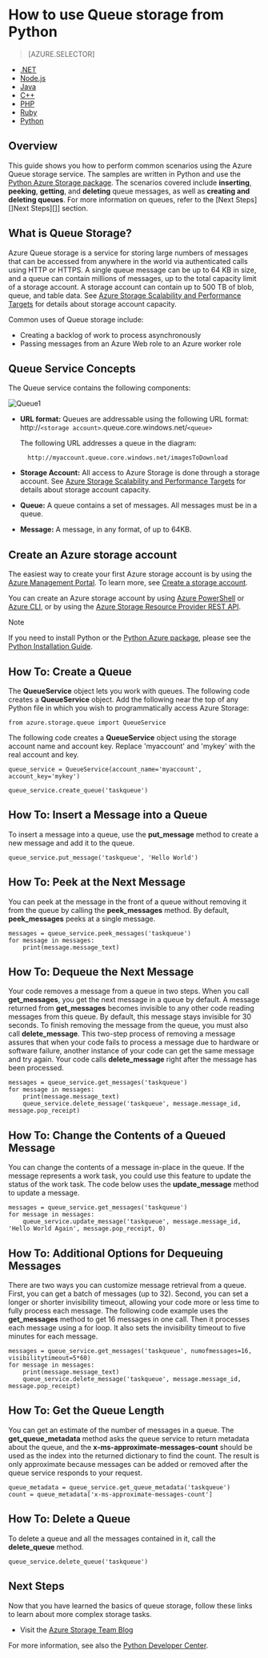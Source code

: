 <properties 
    pageTitle="How to use Queue storage from Python | Microsoft Azure" 
    description="Learn how to use the Azure Queue service from Python to create and delete queues, and insert, get, and delete messages." 
    services="storage" 
    documentationCenter="python" 
    authors="emgerner-msft" 
    manager="wpickett" 
    editor="tysonn"/>

<tags 
    ms.service="storage" 
    ms.workload="storage" 
    ms.tgt_pltfrm="na" 
    ms.devlang="python" 
    ms.topic="article" 
    ms.date="12/11/2015" 
    ms.author="emgerner"/>

# How to use Queue storage from Python
> [AZURE.SELECTOR]
- [.NET](../articles/storage/storage-dotnet-how-to-use-queues.md)
- [Node.js](../articles/storage/storage-nodejs-how-to-use-queues.md)
- [Java](../articles/storage/storage-java-how-to-use-queue-storage.md)
- [C++](../articles/storage/storage-c-plus-plus-how-to-use-queues.md)
- [PHP](../articles/storage/storage-php-how-to-use-queues.md)
- [Ruby](../articles/storage/storage-ruby-how-to-use-queue-storage.md)
- [Python](../articles/storage/storage-python-how-to-use-queue-storage.md)

## Overview
This guide shows you how to perform common scenarios using the Azure Queue storage service. The samples are written in Python and use the [Python Azure Storage package](https://pypi.python.org/pypi/azure-storage). The scenarios covered include **inserting**, **peeking**,
**getting**, and **deleting** queue messages, as well as **creating and
deleting queues**. For more information on queues, refer to the [Next Steps][]Next Steps][]] section.

## What is Queue Storage?

Azure Queue storage is a service for storing large numbers of
messages that can be accessed from anywhere in the world via
authenticated calls using HTTP or HTTPS. A single queue message can be
up to 64 KB in size, and a queue can contain millions of messages, up to the
total capacity limit of a storage account. A storage account can contain up to 500 TB of blob, queue, and table data. See [Azure Storage Scalability and Performance Targets](http://msdn.microsoft.com/library/azure/dn249410.aspx) for details about storage account capacity.

Common uses of Queue storage include:

-   Creating a backlog of work to process asynchronously
-   Passing messages from an Azure Web role to an Azure worker role

## Queue Service Concepts

The Queue service contains the following components:

![Queue1](./media/storage-queue-concepts-include/queue1.png)


- **URL format:** Queues are addressable using the following URL format:   
	http://`<storage account>`.queue.core.windows.net/`<queue>` 
      
	The following URL addresses a queue in the diagram:  
		
		http://myaccount.queue.core.windows.net/imagesToDownload

- **Storage Account:** All access to Azure Storage is done through a storage account. See [Azure Storage Scalability and Performance Targets](../articles/storage/storage-scalability-targets.md) for details about storage account capacity.

- **Queue:** A queue contains a set of messages. All messages must be in a queue.

- **Message:** A message, in any format, of up to 64KB.


## Create an Azure storage account

The easiest way to create your first Azure storage account is by using the [Azure Management Portal](https://manage.windowsazure.com). To learn more, see [Create a storage account](../articles/storage/storage-create-storage-account.md#create-a-storage-account).

You can create an Azure storage account by using [Azure PowerShell](../articles/storage/storage-powershell-guide-full.md) or [Azure CLI](../articles/storage/storage-azure-cli.md), or by using the [Azure Storage Resource Provider REST API](https://msdn.microsoft.com/library/azure/mt163683.aspx).
 

> [!NOTE]
> If you need to install Python or the [Python Azure package](https://pypi.python.org/pypi/azure), please see the [Python Installation Guide](../python-how-to-install.md).
> 
> 
## How To: Create a Queue
The **QueueService** object lets you work with queues. The following code creates a **QueueService** object. Add the following near the top of any Python file in which you wish to programmatically access Azure Storage:

    from azure.storage.queue import QueueService

The following code creates a **QueueService** object using the storage account name and account key. Replace 'myaccount' and 'mykey' with the real account and key.

    queue_service = QueueService(account_name='myaccount', account_key='mykey')

    queue_service.create_queue('taskqueue')


## How To: Insert a Message into a Queue
To insert a message into a queue, use the **put\_message** method to
create a new message and add it to the queue.

    queue_service.put_message('taskqueue', 'Hello World')


## How To: Peek at the Next Message
You can peek at the message in the front of a queue without removing it
from the queue by calling the **peek\_messages** method. By default,
**peek\_messages** peeks at a single message.

    messages = queue_service.peek_messages('taskqueue')
    for message in messages:
        print(message.message_text)


## How To: Dequeue the Next Message
Your code removes a message from a queue in two steps. When you call
**get\_messages**, you get the next message in a queue by default. A
message returned from **get\_messages** becomes invisible to any other
code reading messages from this queue. By default, this message stays
invisible for 30 seconds. To finish removing the message from the queue,
you must also call **delete\_message**. This two-step process of removing
a message assures that when your code fails to process a message due to
hardware or software failure, another instance of your code can get the
same message and try again. Your code calls **delete\_message** right
after the message has been processed.

    messages = queue_service.get_messages('taskqueue')
    for message in messages:
        print(message.message_text)
        queue_service.delete_message('taskqueue', message.message_id, message.pop_receipt)


## How To: Change the Contents of a Queued Message
You can change the contents of a message in-place in the queue. If the
message represents a work task, you could use this feature to update the
status of the work task. The code below uses the **update\_message**
method to update a message.

    messages = queue_service.get_messages('taskqueue')
    for message in messages:
        queue_service.update_message('taskqueue', message.message_id, 'Hello World Again', message.pop_receipt, 0)

## How To: Additional Options for Dequeuing Messages
There are two ways you can customize message retrieval from a queue.
First, you can get a batch of messages (up to 32). Second, you can set a
longer or shorter invisibility timeout, allowing your code more or less
time to fully process each message. The following code example uses the
**get\_messages** method to get 16 messages in one call. Then it processes
each message using a for loop. It also sets the invisibility timeout to
five minutes for each message.

    messages = queue_service.get_messages('taskqueue', numofmessages=16, visibilitytimeout=5*60)
    for message in messages:
        print(message.message_text)
        queue_service.delete_message('taskqueue', message.message_id, message.pop_receipt)

## How To: Get the Queue Length
You can get an estimate of the number of messages in a queue. The
**get\_queue\_metadata** method asks the queue service to return metadata
about the queue, and the **x-ms-approximate-messages-count** should be used as the index into the returned dictionary to find the count.
The result is only approximate because messages can be added or removed after the
queue service responds to your request.

    queue_metadata = queue_service.get_queue_metadata('taskqueue')
    count = queue_metadata['x-ms-approximate-messages-count']

## How To: Delete a Queue
To delete a queue and all the messages contained in it, call the
**delete\_queue** method.

    queue_service.delete_queue('taskqueue')

## Next Steps
Now that you have learned the basics of queue storage, follow these links
to learn about more complex storage tasks.

* Visit the [Azure Storage Team Blog](http://blogs.msdn.com/b/windowsazurestorage/)

For more information, see also the [Python Developer Center](/develop/python/).

[Azure Storage Team Blog]: http://blogs.msdn.com/b/windowsazurestorage/
[Python Azure package]: https://pypi.python.org/pypi/azure
[Python Azure Storage package]: https://pypi.python.org/pypi/azure-storage 

